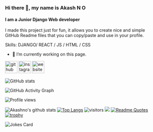 ### Hi there 👋, my name is Akash N O
#### I am a Junior Django Web developer
I made this project just for fun, it allows you to create nice and simple GitHub Readme files that you can copy/paste and use in your profile.

Skills: DJANGO/ REACT / JS / HTML / CSS

- 🔭 I’m currently working on this page. 


[<img src='https://cdn.jsdelivr.net/npm/simple-icons@3.0.1/icons/github.svg' alt='github' height='40'>](https://github.com/Akashno)  [<img src='https://cdn.jsdelivr.net/npm/simple-icons@3.0.1/icons/instagram.svg' alt='instagram' height='40'>](https://www.instagram.com/n.o.akash/)  [<img src='https://cdn.jsdelivr.net/npm/simple-icons@3.0.1/icons/icloud.svg' alt='website' height='40'>](nocodes.herokuapp.com)  

![GitHub stats](https://github-readme-stats.vercel.app/api?username=Akashno&show_icons=true)  

![GitHub Activity Graph](https://activity-graph.herokuapp.com/graph?username=Akashno)  

![Profile views](https://gpvc.arturio.dev/Akashno)  

<!--
**Akashno/Akashno** is a ✨ _special_ ✨ repository because its `README.md` (this file) appears on your GitHub profile.

Here are some ideas to get you started:

- 🔭 I’m currently working on ...
- 🌱 I’m currently learning ...
- 👯 I’m looking to collaborate on ...
- 🤔 I’m looking for help with ...
- 💬 Ask me about ...
- 📫 How to reach me: ...
- 😄 Pronouns: ...
- ⚡ Fun fact: ...
-->

![Akashno's github stats](https://github-readme-stats.vercel.app/api?username=Akashno)
[![Top Langs](https://github-readme-stats.vercel.app/api/top-langs/?username=anuraghazra)](https://github.com/anuraghazra/github-readme-stats)
![visitors](https://visitor-badge.glitch.me/badge?page_id=page.id)
![](https://gitwar.herokuapp.com/badge?username=Akashno)
[![Readme Quotes](https://quotes-github-readme.vercel.app/api?type=horizontal)](https://github.com/piyushsuthar/github-readme-quotes)
[![trophy](https://github-profile-trophy.vercel.app/?username=Akashno&theme=onedark)](https://github.com/Akashno/github-profile-trophy)
<!-- Markdown -->
![Jokes Card](https://readme-jokes.vercel.app/api)
